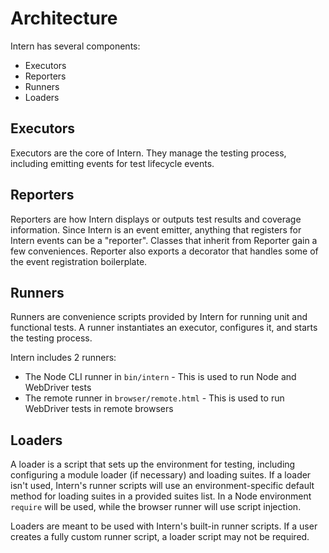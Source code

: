 # Architecture

Intern has several components:

* Executors
* Reporters
* Runners
* Loaders

## Executors

Executors are the core of Intern. They manage the testing process, including emitting events for test lifecycle
events.

## Reporters

Reporters are how Intern displays or outputs test results and coverage information. Since Intern is an event emitter,
anything that registers for Intern events can be a "reporter". Classes that inherit from Reporter gain a few
conveniences. Reporter also exports a decorator that handles some of the event registration boilerplate.

## Runners

Runners are convenience scripts provided by Intern for running unit and functional tests. A runner instantiates an
executor, configures it, and starts the testing process.

Intern includes 2 runners:

* The Node CLI runner in `bin/intern` - This is used to run Node and WebDriver tests
* The remote runner in `browser/remote.html` - This is used to run WebDriver tests in remote browsers

## Loaders

A loader is a script that sets up the environment for testing, including configuring a module loader (if necessary) and
loading suites. If a loader isn't used, Intern's runner scripts will use an environment-specific default method for
loading suites in a provided suites list. In a Node environment `require` will be used, while the browser runner will
use script injection.

Loaders are meant to be used with Intern's built-in runner scripts. If a user creates a fully custom runner script, a
loader script may not be required.
